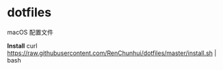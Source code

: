 # dotfiles
macOS 配置文件

**Install**
curl https://raw.githubusercontent.com/RenChunhui/dotfiles/master/install.sh | bash
